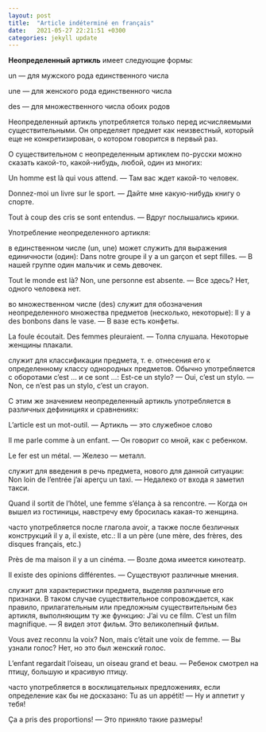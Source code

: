 ```yaml
---
layout: post
title:  "Article indéterminé en français"
date:   2021-05-27 22:21:51 +0300
categories: jekyll update
---
```

**Неопределенный артикль** имеет следующие формы:


un — для мужского рода единственного числа


une — для женского рода единственного числа


des — для множественного числа обоих родов



Неопределенный артикль употребляется только перед исчисляемыми существительными. Он определяет предмет как неизвестный, который еще не конкретизирован, о котором говорится в первый раз.



О существительном с неопределенным артиклем по-русски можно сказать какой-то, какой-нибудь, любой, один из многих:

Un homme est là qui vous attend. — Там вас ждет какой-то человек.

Donnez-moi un livre sur le sport. — Дайте мне какую-нибудь книгу о спорте.

Tout à coup des cris se sont entendus. — Вдруг послышались крики.



Употребление неопределенного артикля:



в единственном числе (un, une) может служить для выражения единичности (один):
Dans notre groupe il y a un garçon et sept filles. — В нашей группе один мальчик и семь девочек.

Tout le monde est là? Non, une personne est absente. — Все здесь? Нет, одного человека нет.



во множественном числе (des) служит для обозначения неопределенного множества предметов (несколько, некоторые):
Il y a des bonbons dans le vase. — В вазе есть конфеты.

La foule écoutait. Des femmes pleuraient. — Толпа слушала. Некоторые женщины плакали.



служит для классификации предмета, т. е. отнесения его к определенному классу однородных предметов. Обычно употребляется с оборотами c’est … и ce sont …:
Est-ce un stylo? — Oui, c’est un stylo. — Non, ce n’est pas un stylo, c’est un crayon.



С этим же значением неопределенный артикль употребляется в различных дефинициях и сравнениях:

L’article est un mot-outil. — Артикль — это служебное слово

Il me parle comme à un enfant. — Он говорит со мной, как с ребенком.

Le fer est un métal. — Железо — металл.



служит для введения в речь предмета, нового для данной ситуации:
Non loin de l’entrée j’ai aperçu un taxi. — Недалеко от входа я заметил такси.

Quand il sortit de l’hôtel, une femme s’élança à sa rencontre. — Когда он вышел из гостиницы, навстречу ему бросилась какая-то женщина.



часто употребляется после глагола avoir, a также после безличных конструкций il y а, il existe, etc.:
Il a un père (une mère, des frères, des disques français, etc.)

Près de ma maison il y a un cinéma. — Возле дома имеется кинотеатр.

Il existe des opinions différentes. — Существуют различные мнения.



служит для характеристики предмета, выделяя различные его признаки. В таком случае существительное сопровождается, как правило, прилагательным или предложным существительным без артикля, выполняющим ту же функцию:
J’ai vu ce film. C’est un film magnifique. — Я видел этот фильм. Это великолепный фильм.

Vous avez reconnu la voix? Non, mais c’était une voix de femme. — Вы узнали голос? Нет, но это был женский голос.

L’enfant regardait l’oiseau, un oiseau grand et beau. — Ребенок смотрел на птицу, большую и красивую птицу.



часто употребляется в восклицательных предложениях, если определение как бы не досказано:
Tu as un appétit! — Ну и аппетит у тебя!

Ça a pris des proportions! — Это приняло такие размеры!